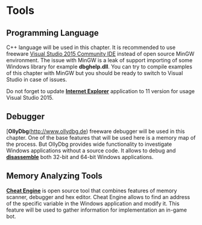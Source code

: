 # Tools

## Programming Language

C++ language will be used in this chapter. It is recommended to use freeware [Visual Studio 2015 Community IDE](https://www.visualstudio.com/en-us/products/visual-studio-express-vs.aspx#) instead of open source MinGW environment. The issue with MinGW is a leak of support importing of some Windows library for example **dbghelp.dll**. You can try to compile examples of this chapter with MinGW but you should be ready to switch to Visual Studio in case of issues.

Do not forget to update [**Internet Explorer**](http://windows.microsoft.com/en-us/internet-explorer/download-ie) application to 11 version for usage Visual Studio 2015.

## Debugger

[**OllyDbg**(http://www.ollydbg.de) freeware debugger will be used in this chapter. One of the base features that will be used here is a memory map of the process. But OllyDbg provides wide functionality to investigate Windows applications without a source code. It allows to debug and [**disassemble**](https://en.wikipedia.org/wiki/Disassembler) both 32-bit and 64-bit Windows applications.

## Memory Analyzing Tools

[**Cheat Engine**](http://www.cheatengine.org/) is open source tool that combines features of memory scanner, debugger and hex editor. Cheat Engine allows to find an address of the specific variable in the Windows application and modify it. This feature will be used to gather information for implementation an in-game bot.